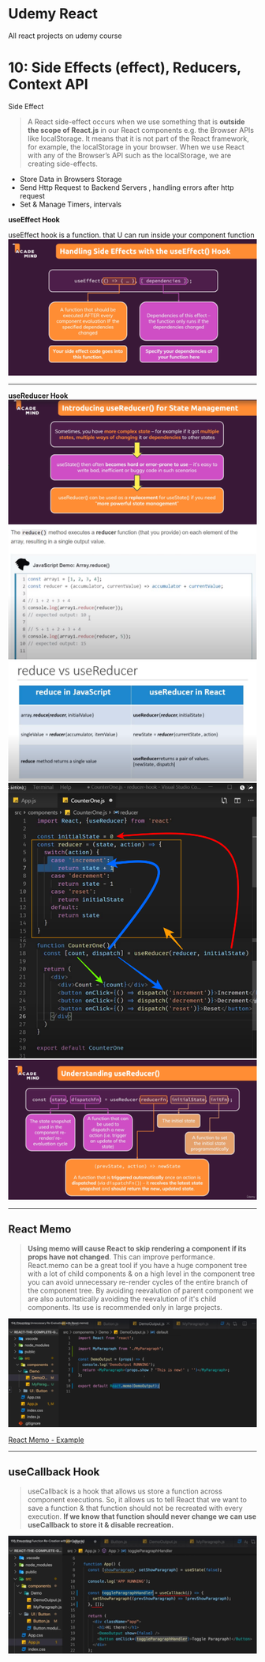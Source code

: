 # Udemy React

All react projects on udemy course

# 10: Side Effects (effect), Reducers, Context API

Side Effect

> A React side-effect occurs when we use something that is **outside the scope of React.js** in our React components e.g. the Browser APIs like localStorage.
> It means that it is not part of the React framework, for example, the localStorage in your browser.
> When we use React with any of the Browser’s API such as the localStorage, we are creating side-effects.

-   Store Data in Browsers Storage
-   Send Http Request to Backend Servers , handling errors after http request
-   Set & Manage Timers, intervals

**useEffect Hook**

useEffect hook is a function. that U can run inside your component function
![](/Slides/useEffect.png)

---

**useReducer Hook**
![](/Slides/usereducer1.png)
![](/Slides/reducer_js.png)
![](/Slides/reduceVSuseReduce.png)
![](/slides/usereducer.png)
![](/Slides/usereducer4.png)

---

## React Memo

> **Using memo will cause React to skip rendering a component if its props have not changed**. This can improve performance.
> React.memo can be a great tool if you have a huge component tree with a lot of child components & on a high level in the component tree you can avoid unnecessary re-render cycles of the entire branch of the component tree. By avoiding reevalution of parent component we are also automatically avoiding the reevalution of it's child components. Its use is recommended only in large projects.

![React Memo](/Slides/React-memo.jpeg)

[React Memo - Example](https://www.w3schools.com/react/react_memo.asp)

---

## useCallback Hook

> useCallback is a hook that allows us store a function across component executions. So, it allows us to tell React that we want to save a function & that function should not be recreated with every execution. **If we know that function should never change we can use useCallback to store it & disable recreation.**

![useCallback hook](/slides/useCallback.jpeg)
